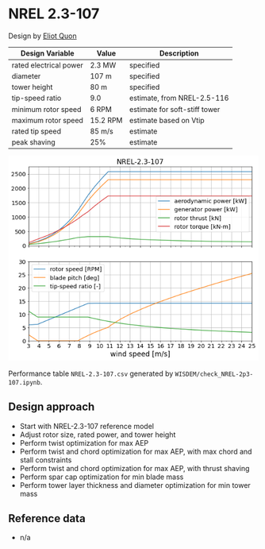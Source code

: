 # NREL 2.3-107

Design by [Eliot Quon](mailto:eliot.quon@nrel.gov)

| Design Variable        | Value   | Description |
| ---------------------- | ------- | ----------- |
| rated electrical power | 2.3 MW  | specified |
| diameter               | 107 m   | specified |
| tower height           | 80 m    | specified |
| tip-speed ratio        | 9.0     | estimate, from NREL-2.5-116 |
| minimum rotor speed    | 6 RPM   | estimate for soft-stiff tower |
| maximum rotor speed    | 15.2 RPM| estimate based on Vtip |
| rated tip speed        | 85 m/s  | estimate |
| peak shaving           | 25%     | estimate |

![Turbine Performance](WISDEM/figures/NREL-2.3-107_design_overview.png)

Performance table `NREL-2.3-107.csv` generated by `WISDEM/check_NREL-2p3-107.ipynb`.

## Design approach

* Start with NREL-2.3-107 reference model
* Adjust rotor size, rated power, and tower height
* Perform twist optimization for max AEP
* Perform twist and chord optimization for max AEP, with max chord and stall constraints
* Perform twist and chord optimization for max AEP, with thrust shaving
* Perform spar cap optimization for min blade mass
* Perform tower layer thickness and diameter optimization for min tower mass

## Reference data

* n/a
